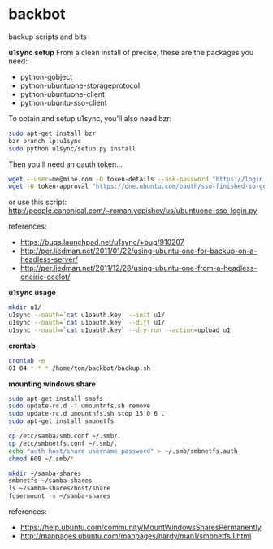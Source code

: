 backbot
=======

backup scripts and bits

__u1sync setup__
From a clean install of precise, these are the packages you need:
  * python-gobject
  * python-ubuntuone-storageprotocol
  * python-ubuntuone-client
  * python-ubuntu-sso-client

To obtain and setup u1sync, you'll also need bzr:
```bash
sudo apt-get install bzr
bzr branch lp:u1sync
sudo python u1sync/setup.py install
```

Then you'll need an oauth token...
```bash
wget --user=me@mine.com -O token-details --ask-password "https://login.ubuntu.com/api/1.0/authentications?ws.op=authenticate&token_name=Ubuntu%20One%20@%20$(hostname)"
wget -O token-approval "https://one.ubuntu.com/oauth/sso-finished-so-get-tokens/me%40mine.com"
```

or use this script: http://people.canonical.com/~roman.yepishev/us/ubuntuone-sso-login.py

references:
 * https://bugs.launchpad.net/u1sync/+bug/910207
 * http://per.liedman.net/2011/01/22/using-ubuntu-one-for-backup-on-a-headless-server/
 * http://per.liedman.net/2011/12/28/using-ubuntu-one-from-a-headless-oneiric-ocelot/

__u1sync usage__
```bash
mkdir u1/
u1sync --oauth=`cat u1oauth.key` --init u1/
u1sync --oauth=`cat u1oauth.key` --diff u1/
u1sync --oauth=`cat u1oauth.key` --dry-run --action=upload u1
```
__crontab__
```bash
crontab -e
01 04 * * * /home/tom/backbot/backup.sh
```

__mounting windows share__
```bash
sudo apt-get install smbfs
sudo update-rc.d -f umountnfs.sh remove
sudo update-rc.d umountnfs.sh stop 15 0 6 .
sudo apt-get install smbnetfs

cp /etc/samba/smb.conf ~/.smb/.
cp /etc/smbnetfs.conf ~/.smb/.
echo "auth host/share username password" > ~/.smb/smbnetfs.auth
chmod 600 ~/.smb/*

mkdir ~/samba-shares
smbnetfs ~/samba-shares
ls ~/samba-shares/host/share
fusermount -u ~/samba-shares
```
references:
 * https://help.ubuntu.com/community/MountWindowsSharesPermanently
 * http://manpages.ubuntu.com/manpages/hardy/man1/smbnetfs.1.html
